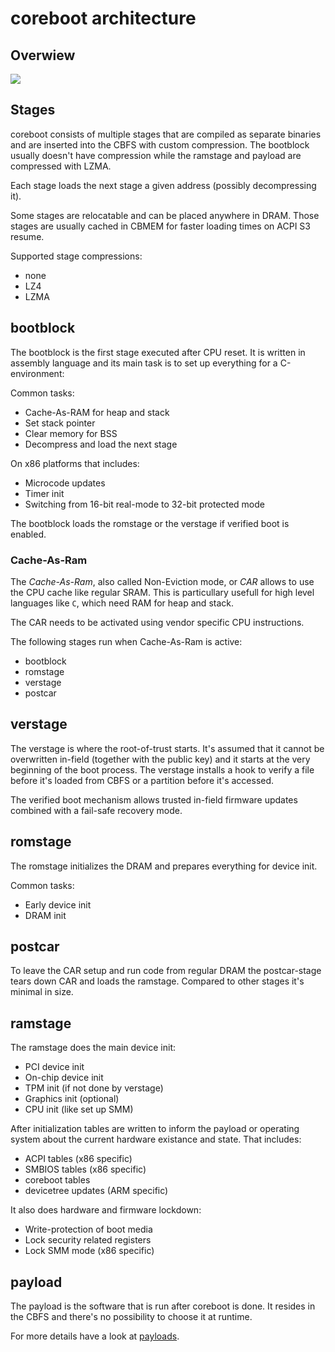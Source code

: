 # coreboot architecture

## Overwiew
![][architecture]

[architecture]: comparision_coreboot_uefi.svg

## Stages
coreboot consists of multiple stages that are compiled as separate binaries and
are inserted into the CBFS with custom compression. The bootblock usually doesn't
have compression while the ramstage and payload are compressed with LZMA.

Each stage loads the next stage a given address (possibly decompressing it).

Some stages are relocatable and can be placed anywhere in DRAM. Those stages are
usually cached in CBMEM for faster loading times on ACPI S3 resume.

Supported stage compressions:
* none
* LZ4
* LZMA

## bootblock
The bootblock is the first stage executed after CPU reset. It is written in
assembly language and its main task is to set up everything for a C-environment:

Common tasks:

* Cache-As-RAM for heap and stack
* Set stack pointer
* Clear memory for BSS
* Decompress and load the next stage

On x86 platforms that includes:

* Microcode updates
* Timer init
* Switching from 16-bit real-mode to 32-bit protected mode

The bootblock loads the romstage or the verstage if verified boot is enabled.

### Cache-As-Ram
The *Cache-As-Ram*, also called Non-Eviction mode, or *CAR* allows to use the
CPU cache like regular SRAM. This is particullary usefull for high level
languages like `C`, which need RAM for heap and stack.

The CAR needs to be activated using vendor specific CPU instructions.

The following stages run when Cache-As-Ram is active:
* bootblock
* romstage
* verstage
* postcar

## verstage
The verstage is where the root-of-trust starts. It's assumed that
it cannot be overwritten in-field (together with the public key) and
it starts at the very beginning of the boot process.
The verstage installs a hook to verify a file before it's loaded from
CBFS or a partition before it's accessed.

The verified boot mechanism allows trusted in-field firmware updates
combined with a fail-safe recovery mode.

## romstage
The romstage initializes the DRAM and prepares everything for device init.

Common tasks:

* Early device init
* DRAM init

## postcar
To leave the CAR setup and run code from regular DRAM the postcar-stage tears
down CAR and loads the ramstage. Compared to other stages it's minimal in size.

## ramstage

The ramstage does the main device init:

* PCI device init
* On-chip device init
* TPM init (if not done by verstage)
* Graphics init (optional)
* CPU init (like set up SMM)

After initialization tables are written to inform the payload or operating system
about the current hardware existance and state. That includes:

* ACPI tables (x86 specific)
* SMBIOS tables (x86 specific)
* coreboot tables
* devicetree updates (ARM specific)

It also does hardware and firmware lockdown:
* Write-protection of boot media
* Lock security related registers
* Lock SMM mode (x86 specific)

## payload
The payload is the software that is run after coreboot is done. It resides in
the CBFS and there's no possibility to choose it at runtime.

For more details have a look at [payloads](../payloads.md).

